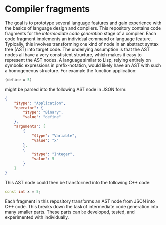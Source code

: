 # Compiler fragments

The goal is to prototype several language features and gain experience with the basics of language design and compilers.
This repository contains code fragments for the _intermediate code generation_ stage of a compiler.
Each code fragment implements an individual command or language feature.
Typically, this involves transforming one kind of node in an abstract syntax tree (AST) into target code.
The underlying assumption is that the AST nodes all have a very constistent structure, which makes it easy to represent the AST nodes.
A language similar to Lisp, relying entirely on symbolic expressions in prefix-notation, would likely have an AST with such a homogeneous structure.
For example the function application:

```lisp
(define x 5)
```
<!--
With type annotations:
```lisp
(define x:I64 5)
(define (first foo:I64 bar:I64) foo)
```
-->

might be parsed into the following AST node in JSON form:

```json
{
    "$type": "Application",
    "operator": {
        "$type": "Binary",
        "value": "define"
    },
    "arguments": [
        {
            "$type": "Variable",
            "value": "x"
        },
        {
            "$type": "Integer",
            "value": 5
        }
    ]
}
```

This AST node could then be transformed into the following C++ code:

```c++
const int x = 5;
```

Each fragment in this repository transforms an AST node from JSON into C++ code.
This breaks down the task of intermediate code generation into many smaller parts.
These parts can be developed, tested, and experimented with individually.
